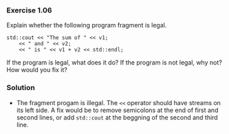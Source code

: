 ### Exercise 1.06

Explain whether the following program fragment is legal.

    std::cout << "The sum of " << v1;
        << " and " << v2;
        << " is " << v1 + v2 << std::endl;

If the program is legal, what does it do? If the program is not legal, why not? How
would you fix it?

### Solution

* The fragment progam is illegal. The `<<` operator should have streams on its left side. A fix would be to remove semicolons at the end of first and second lines, or add `std::cout` at the beggning of the second and third line.  
